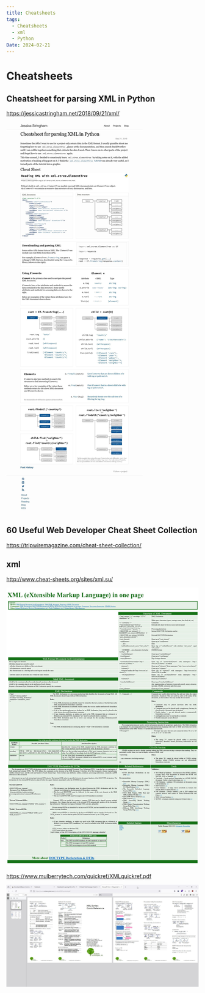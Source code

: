 ```yaml
---
title: Cheatsheets
tags:
  - Cheatsheets
  - xml
  - Python
Date: 2024-02-21
---
```


# Cheatsheets 

## Cheatsheet for parsing XML in Python

<https://jessicastringham.net/2018/09/21/xml/>

![](../_asset/2023-09-29-xml%20cheatSheet-Py_image_1.jpg)

## 60 Useful Web Developer Cheat Sheet Collection

<https://tripwiremagazine.com/cheat-sheet-collection/>

## xml 

<http://www.cheat-sheets.org/sites/xml.su/>

![](../_asset/2023-09-29-xml%20cheatSheet-Py_image_2.jpg)

<https://www.mulberrytech.com/quickref/XMLquickref.pdf>

![](../_asset/2023-09-29-xml%20cheatSheet-Py_image_3.jpg)
